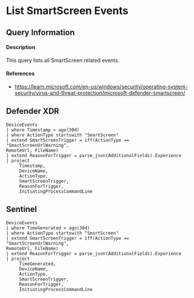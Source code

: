 # List SmartScreen Events

## Query Information

#### Description
This query lists all SmartScreen related events.

#### References
- https://learn.microsoft.com/en-us/windows/security/operating-system-security/virus-and-threat-protection/microsoft-defender-smartscreen/

## Defender XDR
```KQL
DeviceEvents
| where Timestamp > ago(30d)
| where ActionType startswith "SmartScreen"
| extend SmartScreenTrigger = iff(ActionType == "SmartScreenUrlWarning", 
RemoteUrl, FileName)
| extend ReasonForTrigger = parse_json(AdditionalFields).Experience
| project
     Timestamp,
     DeviceName,
     ActionType,
     SmartScreenTrigger,
     ReasonForTrigger,
     InitiatingProcessCommandLine
```
## Sentinel
```KQL
DeviceEvents
| where TimeGenerated > ago(30d)
| where ActionType startswith "SmartScreen"
| extend SmartScreenTrigger = iff(ActionType == "SmartScreenUrlWarning", 
RemoteUrl, FileName)
| extend ReasonForTrigger = parse_json(AdditionalFields).Experience
| project
     TimeGenerated,
     DeviceName,
     ActionType,
     SmartScreenTrigger,
     ReasonForTrigger,
     InitiatingProcessCommandLine
```
